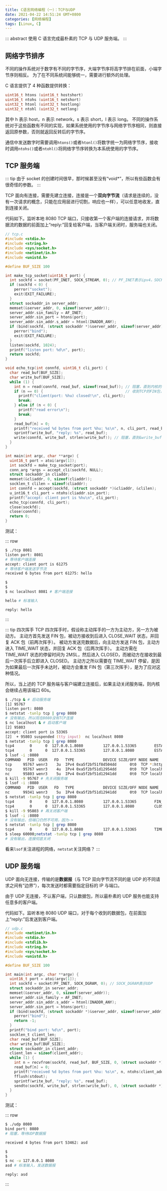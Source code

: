 ```yaml
---
title: C语言网络编程（一）：TCP与UDP
date: 2021-04-22 14:51:24 GMT+0800
categories: [网络编程]
tags: [Linux, C]
---
```


::: abstract
使用 C 语言完成最朴素的 TCP 与 UDP 服务端。
:::

<!-- more -->

## 网络字节排序

不同的操作系统对于数字有不同的字节序，大端字节序将高字节排在前面，小端字节序则相反。
为了在不同系统间能够统一，需要进行额外的处理。

C 语言提供了 4 种函数提供转换：

```c
uint16_t htons (uint16_t hostshort)
uint16_t ntohs (uint16_t netshort)
uint32_t htonl (uint32_t hostlong)
uint32_t ntohl (uint32_t netlong)
```

其中 h 表示 host，n 表示 network，s 表示 short，l 表示 long。
不同的操作系统对于这些函数有不同的实现，如果系统使用的字节序与网络字节序相同，则直接返回原参数，否则就返回反转后的字节序。

通信中发送数字时需要调用`htons()`或者`htonl()`将数字统一为网络字节序，接收时调用`ntohs()`或者`ntohl()`将网络字节序转换为本系统使用的字节序。

## TCP 服务端

::: tip
由于 socket 的创建时间很早，那时候甚至没有“void\*”，所以有些函数会有很奇怪的参数。
:::

TCP 面向有连接，需要先建立连接，连接是一个**双向字节流**（请求是连续的，没有一次请求的概念，只能在应用层进行切割，响应也一样），可以任意地收发，直到连接关闭。

代码如下。监听本地 8080 TCP 端口，只接收第一个客户端的连接请求，并将数据流的数据的前面加上“reply:”回复给客户端，当客户端关闭时，服务端也关闭。

```c
// tcp.c
#include <stdio.h>
#include <string.h>
#include <sys/socket.h>
#include <netinet/in.h>
#include <unistd.h>

#define BUF_SIZE 100

int make_tcp_socket(uint16_t port) {
  int sockfd = socket(PF_INET, SOCK_STREAM, 0); // PF_INET表示ipv4，SOCK_STREAM表示TCP
  if (sockfd < 0) {
    perror("socket");
    exit(EXIT_FAILURE);
  }
  struct sockaddr_in server_addr;
  memset(&server_addr, 0, sizeof(server_addr));
  server_addr.sin_family = AF_INET;
  server_addr.sin_port = htons(port);
  server_addr.sin_addr.s_addr = htonl(INADDR_ANY);                              // 监听所有地址
  if (bind(sockfd, (struct sockaddr *)&server_addr, sizeof(server_addr)) < 0) { // 绑定到本地的某个端口
    perror("bind");
    exit(EXIT_FAILURE);
  }
  listen(sockfd, 1024);
  printf("listen port: %d\n", port);
  return sockfd;
}

void echo_tcp(int connfd, uint16_t cli_port) {
  char read_buf[BUF_SIZE];
  char write_buf[BUF_SIZE];
  while (1) {
    int n = read(connfd, read_buf, sizeof(read_buf)); // 阻塞，直到内核的接收缓冲区有数据并拷贝到&read_buf
    if (n == 0) {                                     // 收到TCP的FIN包，即客户端不再发送数据
      printf("client(port: %hu) closed!\n", cli_port);
      break;
    } else if (n < 0) {
      printf("read error\n");
      break;
    }
    read_buf[n] = 0;
    printf("received %d bytes from port %hu: %s\n", n, cli_port, read_buf);
    sprintf(write_buf, "reply: %s", read_buf);
    write(connfd, write_buf, strlen(write_buf)); // 阻塞，直到&write_buf的数据拷贝到内核的发送缓冲区
  }
}

int main(int argc, char **argv) {
  uint16_t port = atoi(argv[1]);
  int sockfd = make_tcp_socket(port);
  conn_arg *args = accept_cli(sockfd, NULL);
  struct sockaddr_in cliaddr;
  memset(&cliaddr, 0, sizeof(cliaddr));
  socklen_t clilen = sizeof(cliaddr);
  int connfd = accept(sockfd, (struct sockaddr *)&cliaddr, &clilen);
  u_int16_t cli_port = ntohs(cliaddr.sin_port);
  printf("accept: client port is %hu\n", cli_port);
  echo_tcp(connfd, cli_port);
  close(sockfd);
  close(connfd);
  return 0;
}
```

测试：

::: row

```zsh
$ ./tcp 8081
listen port: 8081
# 等待客户端连接
accept: client port is 61275
# 等待客户端发送字节流
received 6 bytes from port 61275: hello

```

```zsh
$
$
$ nc localhost 8081 # 客户端连接

hello # 标准输入

reply: hello
```

:::

::: tip 四次挥手
TCP 四次挥手时，假设称主动挥手的一方为主动方，另一方为被动方。
主动方首先发送 FIN 包，被动方接收到后进入 CLOSE_WAIT 状态，并回复 ACK 包（前两次挥手）。
被动方发送完数据后，向主动方发送 FIN 包，主动方进入 TIME_WAIT 状态，并回复 ACK 包（后两次挥手）。
主动方需在 TIME_WAIT 状态的停留时间为 2MSL，然后进入 CLOSED，而被动方在接收到最后一次挥手后立即进入 CLOSED。
主动方之所以需要在 TIME_WAIT 停留，是因为如果最后一次挥手未达时，被动方会重发 FIN 包（第三次挥手），是为了应对这种情况。

所以，当上述的 TCP 服务端与客户端建立连接后，如果主动关闭服务端，则内核会继续占用该端口 60s。

```zsh
$ ./tcp & # 启动服务端
[1] 95767
listen port: 8080
$ netstat -tunlp tcp | grep 8080
# 没有输出，所以现在8080没有TCP连接
$ nc localhost & # 启动客户端
[2] 95803
accept: client port is 53365
[2]  + 95803 suspended (tty input)  nc localhost 8080
$ netstat -tunlp tcp | grep 8080
tcp4       0      0  127.0.0.1.8080         127.0.0.1.53365        ESTABLISHED # 服务端
tcp4       0      0  127.0.0.1.53365        127.0.0.1.8080         ESTABLISHED # 客户端
$ lsof -i :8080
COMMAND   PID  USER   FD   TYPE             DEVICE SIZE/OFF NODE NAME
tcp     95767 wenr3    3u  IPv4 0xa5f2bf51f8d504dd      0t0  TCP *:http-alt (LISTEN)
tcp     95767 wenr3    4u  IPv4 0xa5f2bf51d12954dd      0t0  TCP localhost:http-alt->localhost:53365 (ESTABLISHED)
nc      95803 wenr3    5u  IPv4 0xa5f2bf51d12941dd      0t0  TCP localhost:53365->localhost:http-alt (ESTABLISHED)
$ kill -9 95767 # 先关闭服务端
$ lsof -i :8080
COMMAND   PID  USER   FD   TYPE             DEVICE SIZE/OFF NODE NAME
nc      99341 wenr3    5u  IPv4 0xa5f2bf51d12941dd      0t0  TCP localhost:53365->localhost:http-alt (CLOSE_WAIT)
$ netstat -tunlp tcp | grep 8080
tcp4       0      0  127.0.0.1.8080         127.0.0.1.53365        FIN_WAIT_2 # 服务端
tcp4       0      0  127.0.0.1.53365        127.0.0.1.8080         CLOSE_WAIT # 客户端
$ kill -9 95803 # 再关闭客户端
$ lsof -i :8080
# 没有输出，但端口仍然不可用，因为->
$ netstat -tunlp tcp | grep 8080
tcp4       0      0  127.0.0.1.8080         127.0.0.1.53365        TIME_WAIT # 服务端
$ sleep 60000;netstat -tunlp tcp | grep 8080
# 没有输出，连接彻底关闭
```

看来`lsof`关注进程的网络，`netstat`关注网络？
:::

## UDP 服务端

UDP 面向无连接，传输的是**数据报**（与 TCP 双向字节流不同的是 UDP 的不同请求之间有“边界”），每次发送时都需要指定目标的 IP 与端口。

由于 UDP 无连接，不认客户端，只认数据包，所以最朴素的 UDP 服务也能支持任意多的客户端。

代码如下。监听本地 8080 UDP 端口，对于每个收到的数据包，在前面加上“reply:”后发送到客户端。

```c
// udp.c
#include <netinet/in.h>
#include <stdio.h>
#include <stdlib.h>
#include <string.h>
#include <sys/socket.h>
#include <unistd.h>

#define BUF_SIZE 100

int main(int argc, char **argv) {
  uint16_t port = atoi(argv[1]);
  int sockfd = socket(PF_INET, SOCK_DGRAM, 0); // SOCK_DGRAM表示UDP
  struct sockaddr_in server_addr;
  memset(&server_addr, 0, sizeof(server_addr));
  server_addr.sin_family = AF_INET;
  server_addr.sin_addr.s_addr = htonl(INADDR_ANY);
  server_addr.sin_port = htons(port);
  if (bind(sockfd, (struct sockaddr *)&server_addr, sizeof(server_addr)) < 0) { // 监听UDP端口
    perror("bind");
    return -1;
  }
  printf("bind port: %d\n", port);
  socklen_t client_len;
  char read_buf[BUF_SIZE];
  char write_buf[BUF_SIZE];
  struct sockaddr_in client_addr;
  client_len = sizeof(client_addr);
  while (1) {
    int n = recvfrom(sockfd, read_buf, BUF_SIZE, 0, (struct sockaddr *)&client_addr, &client_len); // 阻塞。&client_addr可以为NULL，但是NULL就不能响应，因为不知道客户端
    read_buf[n] = 0;
    printf("received %d bytes from port %hu: %s\n", n, ntohs(client_addr.sin_port), read_buf);
    fflush(stdout);
    sprintf(write_buf, "reply: %s", read_buf);
    sendto(sockfd, write_buf, strlen(write_buf), 0, (struct sockaddr *)&client_addr, client_len); // 阻塞。一定要有客户端IP与端口
  }
}
```

测试：

::: row

```zsh
$ ./udp 8080
bind port: 8080
# 阻塞，等待UDP数据报

received 4 bytes from port 53462: asd
```

```zsh
$
$
$ nc -u 127.0.0.1 8080
asd # 标准输入，发送数据报

reply: asd
```

:::
